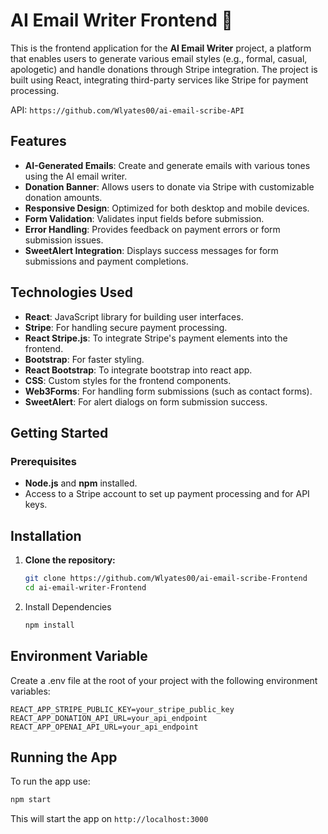 # AI Email Writer Frontend 📧

This is the frontend application for the **AI Email Writer** project, a platform that enables users to generate various email styles (e.g., formal, casual, apologetic) and handle donations through Stripe integration. The project is built using React, integrating third-party services like Stripe for payment processing.

API: `https://github.com/Wlyates00/ai-email-scribe-API`

## Features

- **AI-Generated Emails**: Create and generate emails with various tones using the AI email writer.
- **Donation Banner**: Allows users to donate via Stripe with customizable donation amounts.
- **Responsive Design**: Optimized for both desktop and mobile devices.
- **Form Validation**: Validates input fields before submission.
- **Error Handling**: Provides feedback on payment errors or form submission issues.
- **SweetAlert Integration**: Displays success messages for form submissions and payment completions.

## Technologies Used

- **React**: JavaScript library for building user interfaces.
- **Stripe**: For handling secure payment processing.
- **React Stripe.js**: To integrate Stripe's payment elements into the frontend.
- **Bootstrap**: For faster styling.
- **React Bootstrap**: To integrate bootstrap into react app.
- **CSS**: Custom styles for the frontend components.
- **Web3Forms**: For handling form submissions (such as contact forms).
- **SweetAlert**: For alert dialogs on form submission success.

## Getting Started

### Prerequisites

- **Node.js** and **npm** installed.
- Access to a Stripe account to set up payment processing and for API keys.

## Installation

1. **Clone the repository:**

   ```bash
   git clone https://github.com/Wlyates00/ai-email-scribe-Frontend
   cd ai-email-writer-Frontend
   ```

2. Install Dependencies

   ```bash
   npm install
   ```

## Environment Variable

Create a .env file at the root of your project with the following environment variables:

```env
REACT_APP_STRIPE_PUBLIC_KEY=your_stripe_public_key
REACT_APP_DONATION_API_URL=your_api_endpoint
REACT_APP_OPENAI_API_URL=your_api_endpoint
```

## Running the App

To run the app use:

```bash
npm start
```

This will start the app on `http://localhost:3000`
